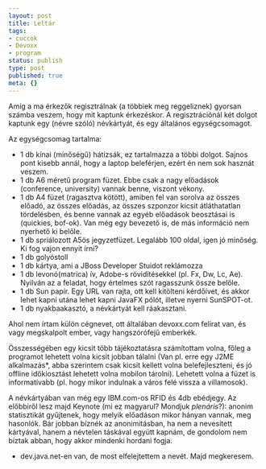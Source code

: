 ```yaml
---
layout: post
title: Leltár
tags:
- cuccok
- Devoxx
- program
status: publish
type: post
published: true
meta: {}
---
```

Amíg a ma érkezők regisztrálnak (a többiek meg reggeliznek) gyorsan számba
veszem, hogy mit kaptunk érkezéskor. A regisztrációnál két dolgot kaptunk egy
(névre szóló) névkártyát, és egy általános egységcsomagot.

Az egységcsomag tartalma:

  * 1 db kínai (minőségű) hátizsák, ez tartalmazza a többi dolgot. Sajnos pont kisebb annál, hogy a laptop beleférjen, ezért én nem sok hasznát veszem.
  * 1 db A6 méretű program füzet. Ebbe csak a nagy előadások (conference, university) vannak benne, viszont vékony.
  * 1 db A4 füzet (ragasztva kötött), amiben fel van sorolva az összes előadó, az összes előadás, az összes szponzor kicsit átláthatatlan tördelésben, és benne vannak az egyéb előadások beosztásai is (quickies, bof-ok). Van még egy bevezető is, de más információ nem nyerhető ki belőle.
  * 1 db spriálozott A5ös jegyzetfüzet. Legalább 100 oldal, igen jó minőség. Ki fog vajon ennyit írni?
  * 1 db golyóstoll
  * 1 db kártya, ami a JBoss Developer Stuidot reklámozza
  * 1 db levonó(matrica) ív, Adobe-s rövidítésekkel (pl. Fx, Dw, Lc, Ae). Nyilván az a feladat, hogy értelmes szót ragasszunk össze belőle.
  * 1 db Sun papír. Egy URL van rajta, ott kell kitölteni kérdőívet, és akkor lehet kapni utána lehet kapni JavaFX pólót, illetve nyerni SunSPOT-ot.
  * 1 db nyakbaakasztó, a névkártyát kell ráakasztani.  

Ahol nem írtam külön cégnevet, ott általában devoxx.com felirat van, és vagy
megskalpolt ember, vagy hangszórófejű emberkék.

  
Összességében egy kicsit több tájékoztatásra számítottam volna, főleg a
programot lehetett volna kicsit jobban tálalni (Van pl. erre egy J2ME
alkalmazás*, abba szerintem csak kicsit kellett volna belefejleszteni, és jó
offline időkiosztást lehetett volna mobilon tárolni). Lehetett volna a füzet
is informatívabb (pl. hogy mikor indulnak a város felé vissza a villamosok).

  
A névkártyában van még egy IBM.com-os RFID és 4db ebédjegy. Az előbbiről lesz
majd Keynote (mi ez magyarul? Mondjuk _plenáris_?): anonim statisztikát
gyűjtenek, hogy melyik előadáson mikor hányan vannak, meg hasonlók. Bár jobban
bíznék az anonimitásban, ha nem a nevesített kártyával, hanem a névtelen
táskával együtt kapnám, de gondolom nem bíztak abban, hogy akkor mindenki
hordani fogja.

  
* dev.java.net-en van, de most elfelejtettem a nevét. Majd megkeresem.  

